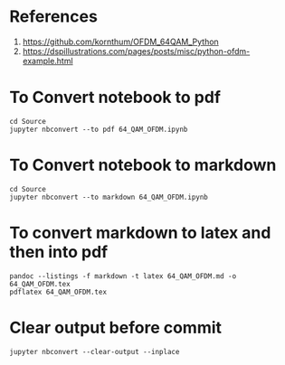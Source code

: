 # References
1. https://github.com/kornthum/OFDM_64QAM_Python
2. https://dspillustrations.com/pages/posts/misc/python-ofdm-example.html

# To Convert notebook to pdf
```
cd Source
jupyter nbconvert --to pdf 64_QAM_OFDM.ipynb
```

# To Convert notebook to markdown
```
cd Source
jupyter nbconvert --to markdown 64_QAM_OFDM.ipynb
```

# To convert markdown to latex and then into pdf
```
pandoc --listings -f markdown -t latex 64_QAM_OFDM.md -o 64_QAM_OFDM.tex
pdflatex 64_QAM_OFDM.tex
```

# Clear output before commit
```
jupyter nbconvert --clear-output --inplace
```